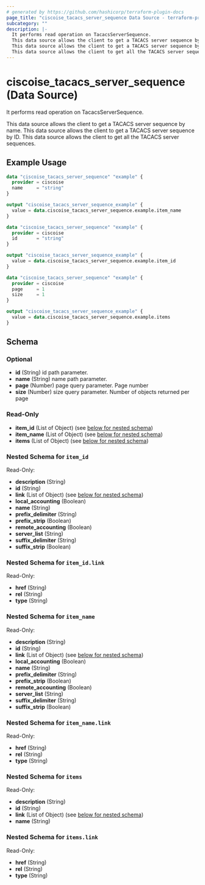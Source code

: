 ```yaml
---
# generated by https://github.com/hashicorp/terraform-plugin-docs
page_title: "ciscoise_tacacs_server_sequence Data Source - terraform-provider-ciscoise"
subcategory: ""
description: |-
  It performs read operation on TacacsServerSequence.
  This data source allows the client to get a TACACS server sequence by name.
  This data source allows the client to get a TACACS server sequence by ID.
  This data source allows the client to get all the TACACS server sequences.
---
```


# ciscoise_tacacs_server_sequence (Data Source)

It performs read operation on TacacsServerSequence.

This data source allows the client to get a TACACS server sequence by name.
This data source allows the client to get a TACACS server sequence by ID.
This data source allows the client to get all the TACACS server sequences.

## Example Usage

```terraform
data "ciscoise_tacacs_server_sequence" "example" {
  provider = ciscoise
  name     = "string"
}

output "ciscoise_tacacs_server_sequence_example" {
  value = data.ciscoise_tacacs_server_sequence.example.item_name
}

data "ciscoise_tacacs_server_sequence" "example" {
  provider = ciscoise
  id       = "string"
}

output "ciscoise_tacacs_server_sequence_example" {
  value = data.ciscoise_tacacs_server_sequence.example.item_id
}

data "ciscoise_tacacs_server_sequence" "example" {
  provider = ciscoise
  page     = 1
  size     = 1
}

output "ciscoise_tacacs_server_sequence_example" {
  value = data.ciscoise_tacacs_server_sequence.example.items
}
```

<!-- schema generated by tfplugindocs -->
## Schema

### Optional

- **id** (String) id path parameter.
- **name** (String) name path parameter.
- **page** (Number) page query parameter. Page number
- **size** (Number) size query parameter. Number of objects returned per page

### Read-Only

- **item_id** (List of Object) (see [below for nested schema](#nestedatt--item_id))
- **item_name** (List of Object) (see [below for nested schema](#nestedatt--item_name))
- **items** (List of Object) (see [below for nested schema](#nestedatt--items))

<a id="nestedatt--item_id"></a>
### Nested Schema for `item_id`

Read-Only:

- **description** (String)
- **id** (String)
- **link** (List of Object) (see [below for nested schema](#nestedobjatt--item_id--link))
- **local_accounting** (Boolean)
- **name** (String)
- **prefix_delimiter** (String)
- **prefix_strip** (Boolean)
- **remote_accounting** (Boolean)
- **server_list** (String)
- **suffix_delimiter** (String)
- **suffix_strip** (Boolean)

<a id="nestedobjatt--item_id--link"></a>
### Nested Schema for `item_id.link`

Read-Only:

- **href** (String)
- **rel** (String)
- **type** (String)



<a id="nestedatt--item_name"></a>
### Nested Schema for `item_name`

Read-Only:

- **description** (String)
- **id** (String)
- **link** (List of Object) (see [below for nested schema](#nestedobjatt--item_name--link))
- **local_accounting** (Boolean)
- **name** (String)
- **prefix_delimiter** (String)
- **prefix_strip** (Boolean)
- **remote_accounting** (Boolean)
- **server_list** (String)
- **suffix_delimiter** (String)
- **suffix_strip** (Boolean)

<a id="nestedobjatt--item_name--link"></a>
### Nested Schema for `item_name.link`

Read-Only:

- **href** (String)
- **rel** (String)
- **type** (String)



<a id="nestedatt--items"></a>
### Nested Schema for `items`

Read-Only:

- **description** (String)
- **id** (String)
- **link** (List of Object) (see [below for nested schema](#nestedobjatt--items--link))
- **name** (String)

<a id="nestedobjatt--items--link"></a>
### Nested Schema for `items.link`

Read-Only:

- **href** (String)
- **rel** (String)
- **type** (String)


